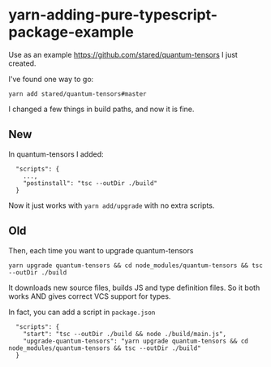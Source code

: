 # yarn-adding-pure-typescript-package-example

Use as an example https://github.com/stared/quantum-tensors I just created.

I've found one way to go:
```
yarn add stared/quantum-tensors#master
```

I changed a few things in build paths, and now it is fine.

## New

In quantum-tensors I added:

```
  "scripts": {
    ...,
    "postinstall": "tsc --outDir ./build"
  }
```

Now it just works with `yarn add/upgrade` with no extra scripts.

## Old

Then, each time you want to upgrade quantum-tensors
```
yarn upgrade quantum-tensors && cd node_modules/quantum-tensors && tsc --outDir ./build
```
It downloads new source files, builds JS and type definition files. So it both works AND gives correct VCS support for types.

In fact, you can add a script in `package.json`

```
  "scripts": {
    "start": "tsc --outDir ./build && node ./build/main.js",
    "upgrade-quantum-tensors": "yarn upgrade quantum-tensors && cd node_modules/quantum-tensors && tsc --outDir ./build"
  }
  ```
